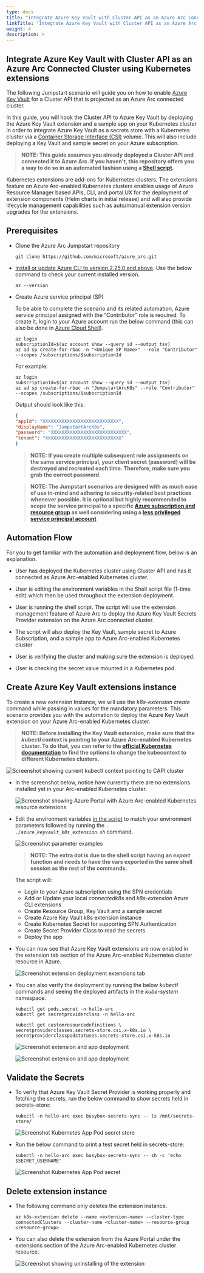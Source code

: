 ```yaml
---
type: docs
title: "Integrate Azure Key Vault with Cluster API as an Azure Arc Connected Cluster using Kubernetes extensions"
linkTitle: "Integrate Azure Key Vault with Cluster API as an Azure Arc Connected Cluster using Kubernetes extensions"
weight: 4
description: >
---
```


## Integrate Azure Key Vault with Cluster API as an Azure Arc Connected Cluster using Kubernetes extensions

The following Jumpstart scenario will guide you on how to enable [Azure Key Vault](https://docs.microsoft.com/azure/key-vault/general/overview) for a Cluster API that is projected as an Azure Arc connected cluster.

In this guide, you will hook the Cluster API to Azure Key Vault by deploying the Azure Key Vault extension and a sample app on your Kubernetes cluster in order to integrate Azure Key Vault as a secrets store with a Kubernetes cluster via a [Container Storage Interface (CSI)](https://kubernetes-csi.github.io/docs/) volume. This will also include deploying a Key Vault and sample secret on your Azure subscription.

> **NOTE: This guide assumes you already deployed a Cluster API and connected it to Azure Arc. If you haven't, this repository offers you a way to do so in an automated fashion using a [Shell script](https://azurearcjumpstart.io/azure_arc_jumpstart/azure_arc_k8s/cluster_api/capi_azure/).**

Kubernetes extensions are add-ons for Kubernetes clusters. The extensions feature on Azure Arc-enabled Kubernetes clusters enables usage of Azure Resource Manager based APIs, CLI, and portal UX for the deployment of extension components (Helm charts in initial release) and will also provide lifecycle management capabilities such as auto/manual extension version upgrades for the extensions.

## Prerequisites

- Clone the Azure Arc Jumpstart repository

    ```shell
    git clone https://github.com/microsoft/azure_arc.git
    ```

- [Install or update Azure CLI to version 2.25.0 and above](https://docs.microsoft.com/cli/azure/install-azure-cli?view=azure-cli-latest). Use the below command to check your current installed version.

  ```shell
  az --version
  ```

- Create Azure service principal (SP)

    To be able to complete the scenario and its related automation, Azure service principal assigned with the “Contributor” role is required. To create it, login to your Azure account run the below command (this can also be done in [Azure Cloud Shell](https://shell.azure.com/)).

    ```shell
    az login
    subscriptionId=$(az account show --query id --output tsv)
    az ad sp create-for-rbac -n "<Unique SP Name>" --role "Contributor" --scopes /subscriptions/$subscriptionId
    ```

    For example:

    ```shell
    az login
    subscriptionId=$(az account show --query id --output tsv)
    az ad sp create-for-rbac -n "JumpstartArcK8s" --role "Contributor" --scopes /subscriptions/$subscriptionId
    ```

    Output should look like this:

    ```json
    {
    "appId": "XXXXXXXXXXXXXXXXXXXXXXXXXXXX",
    "displayName": "JumpstartArcK8s",
    "password": "XXXXXXXXXXXXXXXXXXXXXXXXXXXX",
    "tenant": "XXXXXXXXXXXXXXXXXXXXXXXXXXXX"
    }
    ```

    > **NOTE: If you create multiple subsequent role assignments on the same service principal, your client secret (password) will be destroyed and recreated each time. Therefore, make sure you grab the correct password**.

    > **NOTE: The Jumpstart scenarios are designed with as much ease of use in-mind and adhering to security-related best practices whenever possible. It is optional but highly recommended to scope the service principal to a specific [Azure subscription and resource group](https://docs.microsoft.com/cli/azure/ad/sp?view=azure-cli-latest) as well considering using a [less privileged service principal account](https://docs.microsoft.com/azure/role-based-access-control/best-practices)**

## Automation Flow

For you to get familiar with the automation and deployment flow, below is an explanation.

- User has deployed the Kubernetes cluster using Cluster API and has it connected as Azure Arc-enabled Kubernetes cluster.

- User is editing the environment variables in the Shell script file (1-time edit) which then be used throughout the extension deployment.

- User is running the shell script. The script will use the extension management feature of Azure Arc to deploy the Azure Key Vault Secrets Provider extension on the Azure Arc connected cluster.

- The script will also deploy the Key Vault, sample secret to Azure Subscription, and a sample app to Azure Arc-enabled Kubernetes cluster

- User is verifying the cluster and making sure the extension is deployed.

- User is checking the secret value mounted in a Kubernetes pod.

## Create Azure Key Vault extensions instance

To create a new extension Instance, we will use the _k8s-extension create_ command while passing in values for the mandatory parameters. This scenario provides you with the automation to deploy the Azure Key Vault extension on your Azure Arc-enabled Kubernetes cluster.

> **NOTE: Before installing the Key Vault extension, make sure that the _kubectl_ context is pointing to your Azure Arc-enabled Kubernetes cluster. To do that, you can refer to the [official Kubernetes documentation](https://kubernetes.io/docs/tasks/access-application-cluster/configure-access-multiple-clusters/) to find the options to change the kubecontext to different Kubernetes clusters.**

![Screenshot showing current kubectl context pointing to CAPI cluster](./01.png)

- In the screenshot below, notice how currently there are no extensions installed yet in your Arc-enabled Kubernetes cluster.

    ![Screenshot showing Azure Portal with Azure Arc-enabled Kubernetes resource extensions](./02.png)

- Edit the environment variables [in the script](https://github.com/microsoft/azure_arc/blob/main/azure_arc_k8s_jumpstart/cluster_api/capi_keyvault_extension/capi_keyvault_k8s_extension.sh) to match your environment parameters followed by running the _`. ./azure_keyvault_k8s_extension.sh`_ command.

    ![Screenshot parameter examples](./03.png)

    > **NOTE: The extra dot is due to the shell script having an _export_ function and needs to have the vars exported in the same shell session as the rest of the commands.**

   The script will:

  - Login to your Azure subscription using the SPN credentials
  - Add or Update your local _connectedk8s_ and _k8s-extension_ Azure CLI extensions
  - Create Resource Group, Key Vault and a sample secret
  - Create Azure Key Vault k8s extension instance
  - Create Kubernetes Secret for supporting SPN Authentication
  - Create Secret Provider Class to read the secrets
  - Deploy the app

- You can now see that Azure Key Vault extensions are now enabled in the extension tab section of the Azure Arc-enabled Kubernetes cluster resource in Azure.

    ![Screenshot extension deployment extensions tab](./04.png)

- You can also verify the deployment by running the below _kubectl_ commands and seeing the deployed artifacts in the _kube-system_ namespace.

    ```shell
    kubectl get pods,secret -n hello-arc
    kubectl get secretproviderclass -n hello-arc

    kubectl get customresourcedefinitions \
    secretproviderclasses.secrets-store.csi.x-k8s.io \
    secretproviderclasspodstatuses.secrets-store.csi.x-k8s.io
    ```

    ![Screenshot extension and app deployment](./05.png)

    ![Screenshot extension and app deployment](./06.png)

## Validate the Secrets

- To verify that Azure Key Vault Secret Provider is working properly and fetching the secrets, run the below command to show secrets held in secrets-store:

    ```shell
    kubectl -n hello-arc exec busybox-secrets-sync -- ls /mnt/secrets-store/
    ```

    ![Screenshot Kubernetes App Pod secret store](./07.png)

- Run the below command to print a test secret held in secrets-store:

    ```shell
    kubectl -n hello-arc exec busybox-secrets-sync -- sh -c 'echo $SECRET_USERNAME'
    ```

    ![Screenshot Kubernetes App Pod secret](./08.png)

## Delete extension instance

- The following command only deletes the extension instance.

    ```shell
    az k8s-extension delete --name <extension-name> --cluster-type connectedClusters --cluster-name <cluster-name> --resource-group <resource-group>
    ```

- You can also delete the extension from the Azure Portal under the extensions section of the Azure Arc-enabled Kubernetes cluster resource.

    ![Screenshot showing uninstalling of the extension](./09.png)
